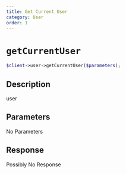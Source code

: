```yaml
---
title: Get Current User
category: User
order: 1
---
```


# `getCurrentUser`

```php
$client->user->getCurrentUser($parameters);
```

## Description

user

## Parameters

No Parameters

## Response

Possibly No Response

